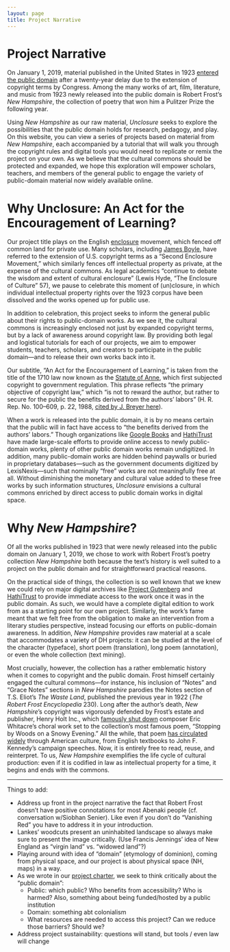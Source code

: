 ```yaml
---
layout: page
title: Project Narrative
---
```

# **Project Narrative**

On January 1, 2019, material published in the United States in 1923 [entered the public domain](https://law.duke.edu/cspd/publicdomainday/2019/) after a twenty-year delay due to the extension of copyright terms by Congress. Among the many works of art, film, literature, and music from 1923 newly released into the public domain is Robert Frost’s _New Hampshire_, the collection of poetry that won him a Pulitzer Prize the following year.

Using _New Hampshire_ as our raw material, _Unclosure_ seeks to explore the possibilities that the public domain holds for research, pedagogy, and play. On this website, you can view a series of projects based on material from _New Hampshire_, each accompanied by a tutorial that will walk you through the copyright rules and digital tools you would need to replicate or remix the project on your own. As we believe that the cultural commons should be protected and expanded, we hope this exploration will empower scholars, teachers, and members of the general public to engage the variety of public-domain material now widely available online.

# Why Unclosure: An Act for the Encouragement of Learning?
Our project title plays on the English [enclosure][1] movement, which fenced off common land for private use. Many scholars, including [James Boyle][2], have referred to the extension of U.S. copyright terms as a “Second Enclosure Movement,” which similarly fences off intellectual property as private, at the expense of the cultural commons. As legal academics “continue to debate the wisdom and extent of cultural enclosure” (Lewis Hyde, “The Enclosure of Culture” 57), we pause to celebrate this moment of (un)closure, in which individual intellectual property rights over the 1923 corpus have been dissolved and the works opened up for public use.

In addition to celebration, this project seeks to inform the general public about their rights to public-domain works. As we see it, the cultural commons is increasingly enclosed not just by expanded copyright terms, but by a lack of awareness around copyright law. By providing both legal and logistical tutorials for each of our projects, we aim to empower students, teachers, scholars, and creators to participate in the public domain—and to release their own works back into it.

Our subtitle, “An Act for the Encouragement of Learning,” is taken from the title of the 1710 law now known as the [Statute of Anne][3], which first subjected copyright to government regulation. This phrase reflects “the primary objective of copyright law,” which “is not to reward the author, but rather to secure for the public the benefits derived from the authors’ labors” (H. R. Rep. No. 100–609, p. 22, 1988, [cited by J. Breyer here][4]).

When a work is released into the public domain, it is by no means certain that the public will in fact have access to “the benefits derived from the authors’ labors.” Though organizations like [Google Books][5] and [HathiTrust][6] have made large-scale efforts to provide online access to newly public-domain works, plenty of other public domain works remain undigitized. In addition, many public-domain works are hidden behind paywalls or buried in proprietary databases—such as the government documents digitized by LexisNexis—such that nominally “free” works are not meaningfully free at all. Without diminishing the monetary and cultural value added to these free works by such information structures, _Unclosure_ envisions a cultural commons enriched by direct access to public domain works in digital space.

# Why _New Hampshire_?
Of all the works published in 1923 that were newly released into the public domain on January 1, 2019, we chose to work with Robert Frost’s poetry collection _New Hampshire_ both because the text’s history is well suited to a project on the public domain and for straightforward practical reasons.

On the practical side of things, the collection is so well known that we knew we could rely on major digital archives like [Project Gutenberg][7] and [HathiTrust][8] to provide immediate access to the work once it was in the public domain. As such, we would have a complete digital edition to work from as a starting point for our own project. Similarly, the work’s fame meant that we felt free from the obligation to make an intervention from a literary studies perspective, instead focusing our efforts on public-domain awareness. In addition, _New Hampshire_ provides raw material at a scale that accommodates a variety of DH projects: it can be studied at the level of the character (typeface), short poem (translation), long poem (annotation), or even the whole collection (text mining).

Most crucially, however, the collection has a rather emblematic history when it comes to copyright and the public domain. Frost himself certainly engaged the cultural commons—for instance, his inclusion of “Notes” and “Grace Notes” sections in _New Hampshire_ parodies the Notes section of T.S. Eliot’s _The Waste Land_, published the previous year in 1922 (_The Robert Frost Encyclopedia_ 230). Long after the author’s death, _New Hampshire_’s copyright was vigorously defended by Frost’s estate and publisher, Henry Holt Inc., which [famously shut down][9] composer Eric Whitacre’s choral work set to the collection’s most famous poem, “Stopping by Woods on a Snowy Evening.” All the while, that poem [has circulated widely][10] through American culture, from English textbooks to John F. Kennedy’s campaign speeches. Now, it is entirely free to read, reuse, and reinterpret. To us, _New Hampshire_  exemplifies the life cycle of cultural production: even if it is codified in law as intellectual property for a time, it begins and ends with the commons.

***

Things to add:
- Address up front in the project narrative the fact that Robert Frost doesn’t have positive connotations for most Abenaki people (cf. conversation w/Siobhan Senier). Like even if you don’t do “Vanishing Red” you have to address it in your introduction.
- Lankes’ woodcuts present an uninhabited landscape so always make sure to present the image critically. (Use Francis Jennings’ idea of New England as “virgin land” vs. “widowed land”?)
- Playing around with idea of “domain” (etymology of dominion), coming from physical space, and our project is about physical space (NH, maps) in a way.
- As we wrote in our [project charter][11], we seek to think critically about the “public domain”:
	- Public: which public? Who benefits from accessibility? Who is harmed? Also, something about being funded/hosted by a public institution
	- Domain: something abt colonialism
	- What resources are needed to access this project? Can we reduce those barriers? Should we?
- Address project sustainability: questions will stand, but tools / even law will change

[1]:	https://en.wikipedia.org/wiki/Enclosure
[2]:	https://scholarship.law.duke.edu/cgi/viewcontent.cgi?referer=&httpsredir=1&article=1273&context=lcp
[3]:	https://en.wikipedia.org/wiki/Statute_of_Anne
[4]:	https://www.law.cornell.edu/supct/html/01-618.ZD1.html
[5]:	https://books.google.com
[6]:	https://www.hathitrust.org/
[7]:	https://www.gutenberg.org/ebooks/58611
[8]:	https://babel.hathitrust.org/cgi/pt?id=uc1.32106002108873;view=1up;seq=9
[9]:	https://ericwhitacre.com/music-catalog/sleep
[10]:	https://www.washingtonpost.com/history/2019/01/01/robert-frost-wrote-this-masterpiece-about-minutes-it-belongs-all-us-now/?noredirect=on&utm_term=.d599f4c5b4b1
[11]:	http://praxis.scholarslab.org/charter/charter-2018-2019/
